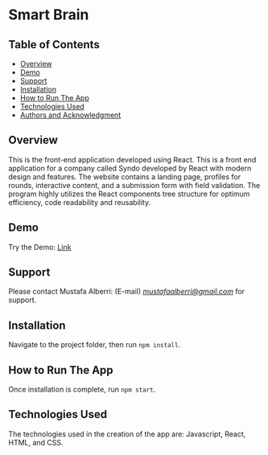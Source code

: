 # Smart Brain

## Table of Contents

* [Overview](#overview)
* [Demo](#demo)
* [Support](#support)
* [Installation](#installation)
* [How to Run The App](#how-to-run-the-app)
* [Technologies Used](#technologies-used)
* [Authors and Acknowledgment](#authors-and-acknowledgment)

## Overview
This is the front-end application developed using React. This is a front end application for a company called Syndo developed by React with modern design and features. The website contains a landing page, profiles for rounds, interactive content, and a submission form with field validation. The program highly utilizes the React components tree structure for optimum efficiency, code readability and reusability.

## Demo
Try the Demo: [Link](https://magical-stardust-51bdc6.netlify.app)

## Support
Please contact Mustafa Alberri: (E-mail) *mustafaalberri@gmail.com* for support.

## Installation
Navigate to the project folder, then run `npm install`. 

## How to Run The App
Once installation is complete, run `npm start`.  

## Technologies Used
The technologies used in the creation of the app are: Javascript, React, HTML, and CSS.
